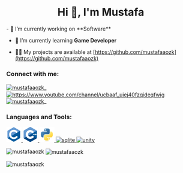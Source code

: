 <h1 align="center">Hi 👋, I'm Mustafa</h1>
- 🔭 I’m currently working on **Software**

- 🌱 I’m currently learning **Game Developer**

- 👨‍💻 My projects are available at [https://github.com/mustafaaozk](https://github.com/mustafaaozk)

<h3 align="left">Connect with me:</h3>
<p align="left">
<a href="https://instagram.com/mustafaaozk_" target="blank"><img align="center" src="https://raw.githubusercontent.com/rahuldkjain/github-profile-readme-generator/master/src/images/icons/Social/instagram.svg" alt="mustafaaozk_" height="30" width="40" /></a>
<a href="https://www.youtube.com/@mustafaaozk_" target="blank"><img align="center" src="https://raw.githubusercontent.com/rahuldkjain/github-profile-readme-generator/master/src/images/icons/Social/youtube.svg" alt="https://www.youtube.com/channel/ucbaaf_uiej40fzqideqfwig" height="30" width="40" /></a>
<a href="https://discord.gg/mustafaaozk_" target="blank"><img align="center" src="https://raw.githubusercontent.com/rahuldkjain/github-profile-readme-generator/master/src/images/icons/Social/discord.svg" alt="mustafaaozk_" height="30" width="40" /></a>
</p>

<h3 align="left">Languages and Tools:</h3>
<p align="left"> <a href="https://www.cprogramming.com/" target="_blank" rel="noreferrer"> <img src="https://raw.githubusercontent.com/devicons/devicon/master/icons/c/c-original.svg" alt="c" width="40" height="40"/> </a> <a href="https://www.w3schools.com/cpp/" target="_blank" rel="noreferrer"> <img src="https://raw.githubusercontent.com/devicons/devicon/master/icons/cplusplus/cplusplus-original.svg" alt="cplusplus" width="40" height="40"/> </a> <a href="https://www.python.org" target="_blank" rel="noreferrer"> <img src="https://raw.githubusercontent.com/devicons/devicon/master/icons/python/python-original.svg" alt="python" width="40" height="40"/> </a> <a href="https://www.sqlite.org/" target="_blank" rel="noreferrer"> <img src="https://www.vectorlogo.zone/logos/sqlite/sqlite-icon.svg" alt="sqlite" width="40" height="40"/> </a> <a href="https://unity.com/" target="_blank" rel="noreferrer"> <img src="https://www.vectorlogo.zone/logos/unity3d/unity3d-icon.svg" alt="unity" width="40" height="40"/> </a> </p>

<p><img align="left" src="https://github-readme-stats.vercel.app/api/top-langs?username=mustafaaozk&show_icons=true&locale=en&layout=compact" alt="mustafaaozk" /></p>

<p>&nbsp;<img align="center" src="https://github-readme-stats.vercel.app/api?username=mustafaaozk&show_icons=true&locale=en" alt="mustafaaozk" /></p>

<p><img align="center" src="https://github-readme-streak-stats.herokuapp.com/?user=mustafaaozk&" alt="mustafaaozk" /></p>
